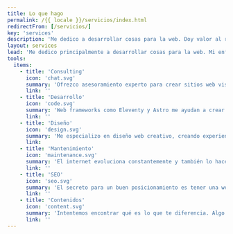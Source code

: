 ```yaml
---
title: Lo que hago
permalink: /{{ locale }}/servicios/index.html
redirectFrom: [/servicios/]
key: 'services'
description: 'Me dedico a desarrollar cosas para la web. Doy valor al rendimiento, la accesibilidad, la simplicidad y el soporte a largo plazo.'
layout: services
lead: 'Me dedico principalmente a desarrollar cosas para la web. Mi enfoque es HTML semántico, algo de CSS y una pizca de JavaScript para darle sabor. Doy valor al rendimiento, la accesibilidad, la simplicidad y el soporte a largo plazo.'
tools:
  items:
    - title: 'Consulting'
      icon: 'chat.svg'
      summary: 'Ofrezco asesoramiento experto para crear sitios web visualmente atrayentes, adaptados a ti personalmente, que den a tus visitantes una impresión coherente de ti y de lo que ofreces.'
      link: ''
    - title: 'Desarrollo'
      icon: 'code.svg'
      summary: 'Web frameworks como Eleventy y Astro me ayudan a crear sitios web basados en HTML semántico, CSS y JavaScript sin necesidad de bases de datos ni lenguajes del lado del servidor.'
      link: ''
    - title: 'Diseño'
      icon: 'design.svg'
      summary: 'Me especializo en diseño web creativo, creando experiencias visualmente impresionantes: Páginas web elegantes, responsivos, divertidos y fáciles de usar.'
      link:
    - title: 'Mantenimiento'
      icon: 'maintenance.svg'
      summary: 'El internet evoluciona constantemente y también lo hacen las herramientas que utilizamos para crear páginas web. Me ocupo del funcionamiento óptimo, la seguridad y el rendimiento de los páginas web que construyo para mis clientes.'
      link: ''
    - title: 'SEO'
      icon: 'seo.svg'
      summary: 'El secreto para un buen posicionamiento es tener una web que sea genial en todos los sentidos: Técnicamente perfecta, rápida y segura, clara en cuanto a su estructura, con contenidos realmente interesantes. Puedo ayudarte con eso.'
      link: ''
    - title: 'Contenidos'
      icon: 'content.svg'
      summary: 'Intentemos encontrar qué es lo que te diferencia. Algo personal, que haga referencia a la esencia o filosofía del proyecto o producto.'
      link: ''
---
```

